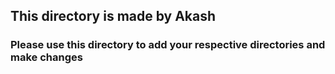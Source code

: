 ## This directory is made by Akash

### Please use this directory to add your respective directories and make changes
